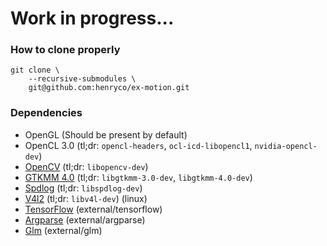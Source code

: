 # Work in progress...

### How to clone properly
```shell
git clone \
    --recursive-submodules \
    git@github.com:henryco/ex-motion.git
  ```

### Dependencies
- OpenGL (Should be present by default)
- OpenCL 3.0 (tl;dr: `opencl-headers`, `ocl-icd-libopencl1`, `nvidia-opencl-dev`)
- [OpenCV](https://opencv.org/get-started) (tl;dr: `libopencv-dev`)
- [GTKMM 4.0](https://gtkmm.org/en/download.html) (tl;dr: `libgtkmm-3.0-dev`, `libgtkmm-4.0-dev`)
- [Spdlog](https://github.com/gabime/spdlog) (tl;dr: `libspdlog-dev`)
- [V4l2](https://trac.gateworks.com/wiki/linux/v4l2) (tl;dr: `libv4l-dev`) (linux)
- [TensorFlow](https://github.com/tensorflow/tensorflow) (external/tensorflow)
- [Argparse](https://github.com/p-ranav/argparse#positional-arguments) (external/argparse)
- [Glm](https://github.com/g-truc/glm) (external/glm)